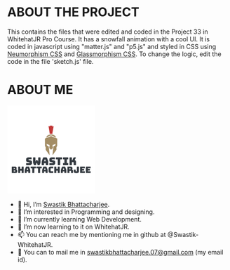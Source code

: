 # ABOUT THE PROJECT
This contains the files that were edited and coded in the Project 33 in WhitehatJR Pro Course. It has a snowfall animation with a cool UI. It is coded in javascript using "matter.js" and "p5.js" and styled in CSS using [Neumorphism CSS](https://neumorphism.io/#e0e0e0) and [Glassmorphism CSS](https://glassmorphism.com/). To change the logic, edit the code in the file 'sketch.js' file.

# ABOUT ME

![My Image](https://github.com/Swastik-WhitehatJR/Class-23/blob/main/swastik.png)

- 👋 Hi, I’m [Swastik Bhattacharjee](https://github.com/Swastik-WhitehatJR).
- 👀 I’m interested in Programming and designing.
- 🌱 I’m currently learning Web Development.
- 💞️ I’m now learning to it on WhitehatJR.
- 📫 You can reach me by mentioning me in github at @Swastik-WhitehatJR.
- 💌 You can to mail me in swastikbhattacharjee.07@gmail.com (my email id).

